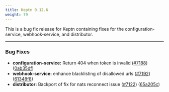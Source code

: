 ```yaml
---
title: Keptn 0.12.6
weight: 79
---
```


This is a bug fix release for Keptn containing fixes for the configuration-service, webhook-service, and distributor.

---
### Bug Fixes

* **configuration-service:** Return 404 when token is invalid ([#7188](https://github.com/keptn/keptn/issues/7188)) ([0ab35df](https://github.com/keptn/keptn/commit/0ab35dfa481d2d7c96b3cefe8ef56ed7931c232a))
* **webhook-service:** enhance blacklisting of disallowed urls ([#7192](https://github.com/keptn/keptn/issues/7192)) ([61348f8](https://github.com/keptn/keptn/commit/61348f8bd7c2b1ca84137d4cf6cbd3b644c06bcf))
* **distributor:** Backport of fix for nats reconnect issue ([#7122](https://github.com/keptn/keptn/issues/7122)) ([65a205c](https://github.com/keptn/keptn/commit/65a205c10b1c713850c64150171bcf1abd892daa))
